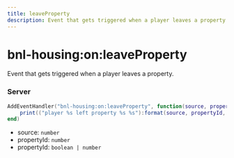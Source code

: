 ```yaml
---
title: leaveProperty
description: Event that gets triggered when a player leaves a property.
---
```


# bnl-housing&#58;on&#58;leaveProperty

Event that gets triggered when a player leaves a property.

### Server

```lua
AddEventHandler("bnl-housing:on:leaveProperty", function(source, propertyId, vehicle)
    print(("player %s left property %s %s"):format(source, propertyId, vehicle and "in a vehicle" or "on foot"))
end)
```

- source: `number`
- propertyId: `number`
- propertyId: `boolean | number`
